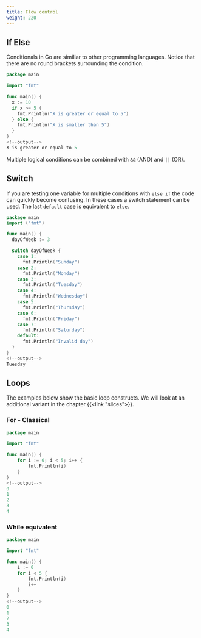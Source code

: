 ```yaml
---
title: Flow control
weight: 220
---
```


## If Else

Conditionals in Go are similiar to other programming languages. Notice that there are no round brackets surrounding the condition.

```go
package main

import "fmt"

func main() {
  x := 10
  if x >= 5 {
    fmt.Println("X is greater or equal to 5")
  } else {
    fmt.Println("X is smaller than 5")
  }
}
<!--output-->
X is greater or equal to 5
```

Multiple logical conditions can be combined with `&&` (AND) and `||` (OR).


## Switch

If you are testing one variable for multiple conditions with `else if` the code can quickly become confusing. In these cases a switch statement can be used. The last `default` case is equivalent to `else`.

```go
package main
import ("fmt")

func main() {
  dayOfWeek := 3

  switch dayOfWeek {
    case 1:
      fmt.Println("Sunday")
    case 2:
      fmt.Println("Monday")
    case 3:
      fmt.Println("Tuesday")
    case 4:
      fmt.Println("Wednesday")
    case 5:
      fmt.Println("Thursday")
    case 6:
      fmt.Println("Friday")
    case 7:
      fmt.Println("Saturday")
    default:
      fmt.Println("Invalid day")
  }
}
<!--output-->
Tuesday
```


## Loops

The examples below show the basic loop constructs. We will look at an additional variant in the chapter {{<link "slices">}}.


### For - Classical

```go
package main

import "fmt"

func main() {
    for i := 0; i < 5; i++ {
        fmt.Println(i)
    }
}
<!--output-->
0
1
2
3
4
```


### While equivalent

```go
package main

import "fmt"

func main() {
    i := 0
    for i < 5 {
        fmt.Println(i)
        i++
    }
}
<!--output-->
0
1
2
3
4
```

